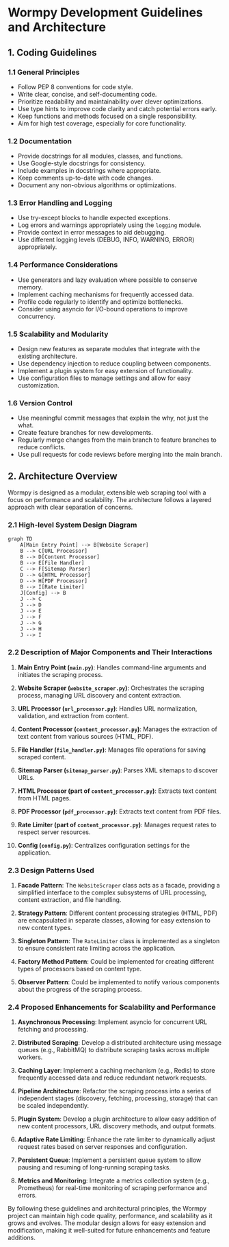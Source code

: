 # Wormpy Development Guidelines and Architecture

## 1. Coding Guidelines

### 1.1 General Principles

- Follow PEP 8 conventions for code style.
- Write clear, concise, and self-documenting code.
- Prioritize readability and maintainability over clever optimizations.
- Use type hints to improve code clarity and catch potential errors early.
- Keep functions and methods focused on a single responsibility.
- Aim for high test coverage, especially for core functionality.

### 1.2 Documentation

- Provide docstrings for all modules, classes, and functions.
- Use Google-style docstrings for consistency.
- Include examples in docstrings where appropriate.
- Keep comments up-to-date with code changes.
- Document any non-obvious algorithms or optimizations.

### 1.3 Error Handling and Logging

- Use try-except blocks to handle expected exceptions.
- Log errors and warnings appropriately using the `logging` module.
- Provide context in error messages to aid debugging.
- Use different logging levels (DEBUG, INFO, WARNING, ERROR) appropriately.

### 1.4 Performance Considerations

- Use generators and lazy evaluation where possible to conserve memory.
- Implement caching mechanisms for frequently accessed data.
- Profile code regularly to identify and optimize bottlenecks.
- Consider using asyncio for I/O-bound operations to improve concurrency.

### 1.5 Scalability and Modularity

- Design new features as separate modules that integrate with the existing architecture.
- Use dependency injection to reduce coupling between components.
- Implement a plugin system for easy extension of functionality.
- Use configuration files to manage settings and allow for easy customization.

### 1.6 Version Control

- Use meaningful commit messages that explain the why, not just the what.
- Create feature branches for new developments.
- Regularly merge changes from the main branch to feature branches to reduce conflicts.
- Use pull requests for code reviews before merging into the main branch.

## 2. Architecture Overview

Wormpy is designed as a modular, extensible web scraping tool with a focus on performance and scalability. The architecture follows a layered approach with clear separation of concerns.

### 2.1 High-level System Design Diagram

```mermaid
graph TD
    A[Main Entry Point] --> B[Website Scraper]
    B --> C[URL Processor]
    B --> D[Content Processor]
    B --> E[File Handler]
    C --> F[Sitemap Parser]
    D --> G[HTML Processor]
    D --> H[PDF Processor]
    B --> I[Rate Limiter]
    J[Config] --> B
    J --> C
    J --> D
    J --> E
    J --> F
    J --> G
    J --> H
    J --> I
```

### 2.2 Description of Major Components and Their Interactions

1. **Main Entry Point (`main.py`)**: Handles command-line arguments and initiates the scraping process.

2. **Website Scraper (`website_scraper.py`)**: Orchestrates the scraping process, managing URL discovery and content extraction.

3. **URL Processor (`url_processor.py`)**: Handles URL normalization, validation, and extraction from content.

4. **Content Processor (`content_processor.py`)**: Manages the extraction of text content from various sources (HTML, PDF).

5. **File Handler (`file_handler.py`)**: Manages file operations for saving scraped content.

6. **Sitemap Parser (`sitemap_parser.py`)**: Parses XML sitemaps to discover URLs.

7. **HTML Processor (part of `content_processor.py`)**: Extracts text content from HTML pages.

8. **PDF Processor (`pdf_processor.py`)**: Extracts text content from PDF files.

9. **Rate Limiter (part of `content_processor.py`)**: Manages request rates to respect server resources.

10. **Config (`config.py`)**: Centralizes configuration settings for the application.

### 2.3 Design Patterns Used

1. **Facade Pattern**: The `WebsiteScraper` class acts as a facade, providing a simplified interface to the complex subsystems of URL processing, content extraction, and file handling.

2. **Strategy Pattern**: Different content processing strategies (HTML, PDF) are encapsulated in separate classes, allowing for easy extension to new content types.

3. **Singleton Pattern**: The `RateLimiter` class is implemented as a singleton to ensure consistent rate limiting across the application.

4. **Factory Method Pattern**: Could be implemented for creating different types of processors based on content type.

5. **Observer Pattern**: Could be implemented to notify various components about the progress of the scraping process.

### 2.4 Proposed Enhancements for Scalability and Performance

1. **Asynchronous Processing**: Implement asyncio for concurrent URL fetching and processing.

2. **Distributed Scraping**: Develop a distributed architecture using message queues (e.g., RabbitMQ) to distribute scraping tasks across multiple workers.

3. **Caching Layer**: Implement a caching mechanism (e.g., Redis) to store frequently accessed data and reduce redundant network requests.

4. **Pipeline Architecture**: Refactor the scraping process into a series of independent stages (discovery, fetching, processing, storage) that can be scaled independently.

5. **Plugin System**: Develop a plugin architecture to allow easy addition of new content processors, URL discovery methods, and output formats.

6. **Adaptive Rate Limiting**: Enhance the rate limiter to dynamically adjust request rates based on server responses and configuration.

7. **Persistent Queue**: Implement a persistent queue system to allow pausing and resuming of long-running scraping tasks.

8. **Metrics and Monitoring**: Integrate a metrics collection system (e.g., Prometheus) for real-time monitoring of scraping performance and errors.

By following these guidelines and architectural principles, the Wormpy project can maintain high code quality, performance, and scalability as it grows and evolves. The modular design allows for easy extension and modification, making it well-suited for future enhancements and feature additions.

